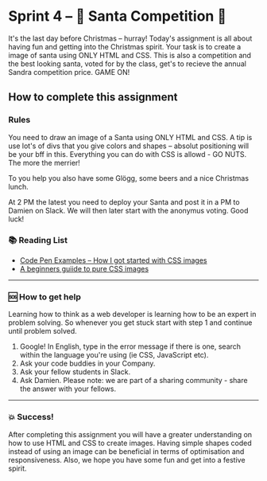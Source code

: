 # Sprint 4 – :santa: Santa Competition :santa:

It's the last day before Christmas – hurray! Today's assignment is all about having fun and getting into the Christmas spirit. Your task is to create a image of santa using ONLY HTML and CSS. This is also a competition and the best looking santa, voted for by the class, get's to recieve the annual Sandra competition price. GAME ON! 

## How to complete this assignment

### Rules
You need to draw an image of a Santa using ONLY HTML and CSS. A tip is use lot's of divs that you give colors and shapes – absolut positioning will be your bff in this. Everything you can do with CSS is allowd - GO NUTS. The more the merrier! 

To you help you also have some Glögg, some beers and a nice Christmas lunch. 

At 2 PM the latest you need to deploy your Santa and post it in a PM to Damien on Slack. We will then later start with the anonymus voting. Good luck! 

### :books: Reading List

* [Code Pen Examples – How I got started with CSS images](https://blog.prototypr.io/how-i-started-drawing-css-images-3fd878675c89)
* [A beginners guiide to pure CSS images](https://medium.com/coding-artist/a-beginners-guide-to-pure-css-images-ef9a5d069dd2)

---

### :sos: How to get help
Learning how to think as a web developer is learning how to be an expert in problem solving. So whenever you get stuck start with step 1 and continue until problem solved.

1. Google! In English, type in the error message if there is one, search within the language you're using (ie CSS, JavaScript etc).
2. Ask your code buddies in your Company.
3. Ask your fellow students in Slack.
4. Ask Damien. Please note: we are part of a sharing community - share the answer with your fellows.

---

### :boom: Success!

After completing this assignment you will have a greater understanding on how to use HTML and CSS to create images. Having simple shapes coded instead of using an image can be beneficial in terms of optimisation and responsiveness. Also, we hope you have some fun and get into a festive spirit. 

